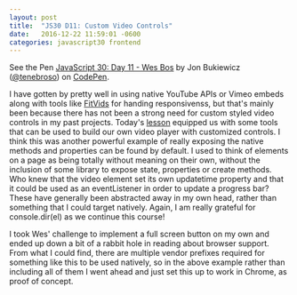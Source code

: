 ```yaml
---
layout: post
title:  "JS30 D11: Custom Video Controls"
date:   2016-12-22 11:59:01 -0600
categories: javascript30 frontend
---
```


<p data-height="565" data-theme-id="0" data-slug-hash="aBrbWa" data-default-tab="result" data-user="tenebroso" data-embed-version="2" data-pen-title="JavaScript 30: Day 11 - Wes Bos" class="codepen">See the Pen <a href="http://codepen.io/tenebroso/pen/aBrbWa/">JavaScript 30: Day 11 - Wes Bos</a> by Jon Bukiewicz (<a href="http://codepen.io/tenebroso">@tenebroso</a>) on <a href="http://codepen.io">CodePen</a>.</p>
<script async src="https://production-assets.codepen.io/assets/embed/ei.js"></script>

I have gotten by pretty well in using native YouTube APIs or Vimeo embeds along with tools like [FitVids](http://fitvidsjs.com/) for handing responsivenss, but that's mainly been because there has not been a strong need for custom styled video controls in my past projects. Today's [lesson](https://javascript30.com/) equipped us with some tools that can be used to build our own video player with customized controls. I think this was another powerful example of really exposing the native methods and properties can be found by default. I used to think of elements on a page as being totally without meaning on their own, without the inclusion of some library to expose state, properties or create methods. Who knew that the video element set its own updatetime property and that it could be used as an eventListener in order to update a progress bar? These have generally been abstracted away in my own head, rather than something that I could target natively. Again, I am really grateful for console.dir(el) as we continue this course!

I took Wes' challenge to implement a full screen button on my own and ended up down a bit of a rabbit hole in reading about browser support. From what I could find, there are multiple vendor prefixes required for something like this to be used natively, so in the above example rather than including all of them I went ahead and just set this up to work in Chrome, as proof of concept. 